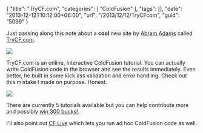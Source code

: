 {
	"title": "TryCF.com",
	"categories": [
		"ColdFusion"
	],
	"tags": [],
	"date": "2013-12-12T10:12:00+06:00",
	"url": "/2013/12/12/TryCFcom",
	"guid": "5099"
}

<p>
Just passing along this note about a <strong>cool</strong> new site by <a href="https://twitter.com/Abram_Adams">Abram Adams</a> called <a href="http://www.trycf.com">TryCF.com</a>.
</p>
<!--more-->
<p>
<img src="http://www.raymondcamden.com/images/s13.png" />
</p>

<p>
TryCF.com is an online, interactive ColdFusion tutorial. You can actually write ColdFusion code in the browser and see the results immediately. Even better, he built in some kick ass validation and error handling. Check out this mistake I made on purpose. Honest.
</p>

<p>
<img src="http://www.raymondcamden.com/images/s24.png" />
</p>

<p>
There are currently 5 tutorials available but you can help contribute more and possibly <a href="http://www.trycf.com/tutorials/contest">win 300 bucks!</a>.
</p>

<p>
I'll also point out <a href="http://cflive.net/">CF Live</a> which lets you run ad hoc ColdFusion code as well.
</p>